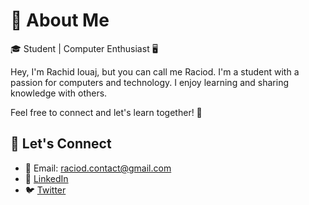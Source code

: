 # 👋 About Me

🎓 Student | Computer Enthusiast 🖥️

Hey, I'm Rachid Iouaj, but you can call me Raciod. I'm a student with a passion for computers and technology. I enjoy learning and sharing knowledge with others.

Feel free to connect and let's learn together! 🚀

## 🤝 Let's Connect

- 📧 Email: [raciod.contact@gmail.com](mailto:raciod.contact@gmail.com)
- 💼 [LinkedIn](https://www.linkedin.com/in/raciod/)
- 🐦 [Twitter](https://twitter.com/Rac_iod)

